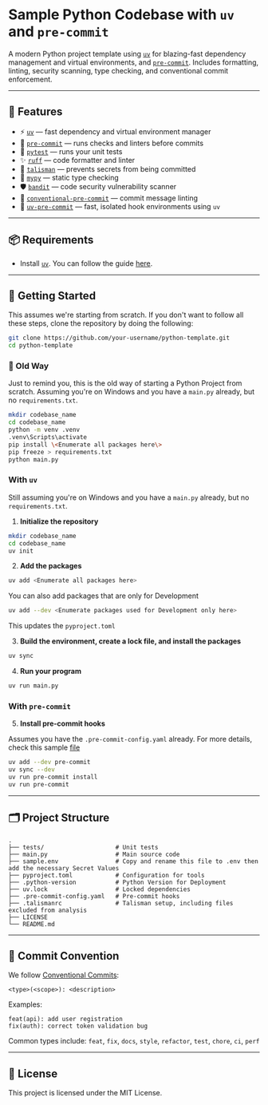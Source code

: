 # Sample Python Codebase with `uv` and `pre-commit`

A modern Python project template using [`uv`](https://github.com/astral-sh/uv) for blazing-fast dependency management and virtual environments, and [`pre-commit`](). Includes formatting, linting, security scanning, type checking, and conventional commit enforcement.

---

## 🔧 Features

- ⚡ [`uv`](https://docs.astral.sh/uv/) — fast dependency and virtual environment manager
- 🧹 [`pre-commit`](https://pre-commit.com/) — runs checks and linters before commits
- 🧪 [`pytest`](https://docs.pytest.org/) — runs your unit tests
- ✨ [`ruff`](https://docs.astral.sh/ruff/) — code formatter and linter
- 🔐 [`talisman`](https://thoughtworks.github.io/talisman/docs) — prevents secrets from being committed
- 🔎 [`mypy`](https://mypy-lang.org/) — static type checking
- 🛡️ [`bandit`](https://github.com/PyCQA/bandit) — code security vulnerability scanner
- 📝 [`conventional-pre-commit`](https://github.com/compilerla/conventional-pre-commit) — commit message linting
- 🚀 [`uv-pre-commit`](https://docs.astral.sh/uv/guides/integration/pre-commit/) — fast, isolated hook environments using `uv`

---

## 📦 Requirements

- Install [`uv`](https://github.com/astral-sh/uv). You can follow the guide [here](https://docs.astral.sh/uv/getting-started/installation/).

---

## 🚀 Getting Started

This assumes we're starting from scratch. If you don't want to follow all these steps, clone the repository by doing the following:

```bash
git clone https://github.com/your-username/python-template.git
cd python-template
```

### 📜 Old Way

Just to remind you, this is the old way of starting a Python Project from scratch. Assuming you're on Windows and you have a `main.py` already, but no `requirements.txt`.

```bash
mkdir codebase_name
cd codebase_name
python -m venv .venv
.venv\Scripts\activate
pip install \<Enumerate all packages here\>
pip freeze > requirements.txt
python main.py
```

### With `uv`

Still assuming you're on Windows and you have a `main.py` already, but no `requirements.txt`.

1. **Initialize the repository**

```bash
mkdir codebase_name
cd codebase_name
uv init
```

2. **Add the packages**

```bash
uv add <Enumerate all packages here>
```

You can also add packages that are only for Development

```bash
uv add --dev <Enumerate packages used for Development only here>
```

This updates the `pyproject.toml`

3. **Build the environment, create a lock file, and install the packages**

```bash
uv sync
```

4. **Run your program**

```bash
uv run main.py
```

### With `pre-commit`

5. **Install pre-commit hooks**

Assumes you have the `.pre-commit-config.yaml` already. For more details, check this sample [file](.pre-commit-config.yaml)

```bash
uv add --dev pre-commit
uv sync --dev
uv run pre-commit install
uv run pre-commit
```

---

## 🗂️ Project Structure

```
.
├── tests/                    # Unit tests
├── main.py                   # Main source code
├── sample.env                # Copy and rename this file to .env then add the necessary Secret Values
├── pyproject.toml            # Configuration for tools
├── .python-version           # Python Version for Deployment
├── uv.lock                   # Locked dependencies
├── .pre-commit-config.yaml   # Pre-commit hooks
├── .talismanrc               # Talisman setup, including files excluded from analysis
├── LICENSE
└── README.md
```

---

## 📝 Commit Convention

We follow [Conventional Commits](https://www.conventionalcommits.org/en/v1.0.0/):

```text
<type>(<scope>): <description>
```

Examples:

```text
feat(api): add user registration
fix(auth): correct token validation bug
```

Common types include: `feat`, `fix`, `docs`, `style`, `refactor`, `test`, `chore`, `ci`, `perf`

---

## 📄 License

This project is licensed under the MIT License.
